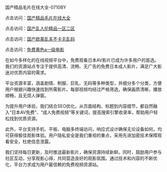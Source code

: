 国产精品毛片在线大全-0710BY

点击访问：<a href="https://heiliaoow5kzm.pages.dev">国产精品毛片在线大全</a>

点击访问：<a href="https://heiliaozj3tjd.pages.dev">国产乱人伦精品一区二区</a>

点击访问：<a href="https://heiliaowzu4ur.pages.dev">国产欧美乱夫不卡无乱码</a>

点击访问：<a href="https://heiliaoxqkkct.pages.dev">免费黄色a一级电影</a>



在如今多样化的在线视频平台中，免费观看日本AV影片已成为许多用户的首选。我们的资源站点专注于提供高清、流畅、无广告的免费日本成人影片，满足广大影迷对优质内容的需求。

平台资源丰富，涵盖剧情、制服、巨乳、无码等多种类型，并细分多个分类，方便用户根据兴趣快速找到所需影片。每部视频均经过严格筛选，确保画质清晰，播放顺畅，且无烦人弹窗。

为提升用户体验，我们结合SEO优化，从页面结构、标题到内容细节，都自然融入“日本AV免费”、“成人免费视频”等关键词，提高搜索引擎收录率，帮助用户轻松找到优质资源。

此外，平台支持手机、平板、电脑多终端访问，响应式设计确保无论设备如何，均可获得极佳观影体验。用户隐私安全是我们重视的重点，采用先进加密技术保障观看安全，杜绝信息泄露。

我们坚持每日更新，及时推送最新影片，确保资源持续新鲜。同时，鼓励用户参与社区互动，分享观影心得，共同营造良好的观影氛围。通过技术和内容的不断优化，平台力求成为用户最信赖的免费视频资源站。



<span style="display:none;">[Canonical link]( https://github.com/ribenaa4837/5072116 )</span>
